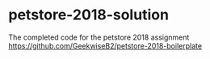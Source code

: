 # petstore-2018-solution
The completed code for the petstore 2018 assignment
https://github.com/GeekwiseB2/petstore-2018-boilerplate
